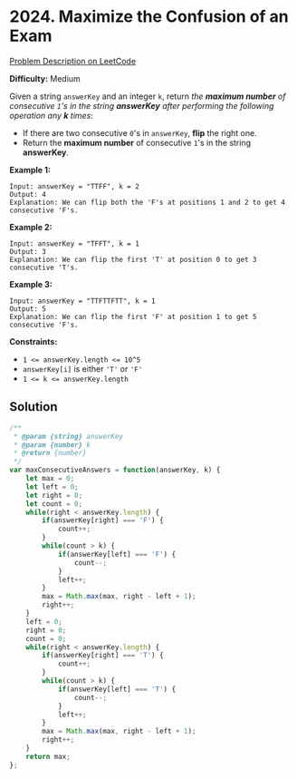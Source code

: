 # 2024. Maximize the Confusion of an Exam

[Problem Description on LeetCode](https://leetcode.com/problems/maximize-the-confusion-of-an-exam/)

**Difficulty:** Medium

Given a string `answerKey` and an integer `k`, return *the **maximum number** of consecutive `1`'s in the string **answerKey** after performing the following operation any **k** times*:

- If there are two consecutive `0`'s in `answerKey`, **flip** the right one.
- Return the **maximum number** of consecutive `1`'s in the string **answerKey**.

**Example 1:**

```plaintext
Input: answerKey = "TTFF", k = 2
Output: 4
Explanation: We can flip both the 'F's at positions 1 and 2 to get 4 consecutive 'F's.
```

**Example 2:**

```plaintext
Input: answerKey = "TFFT", k = 1
Output: 3
Explanation: We can flip the first 'T' at position 0 to get 3 consecutive 'T's.
```

**Example 3:**

```plaintext
Input: answerKey = "TTFTTFTT", k = 1
Output: 5
Explanation: We can flip the first 'F' at position 1 to get 5 consecutive 'F's.
```

**Constraints:**

- `1 <= answerKey.length <= 10^5`
- `answerKey[i]` is either `'T'` or `'F'`
- `1 <= k <= answerKey.length`

## Solution

```javascript
/**
 * @param {string} answerKey
 * @param {number} k
 * @return {number}
 */
var maxConsecutiveAnswers = function(answerKey, k) {
    let max = 0;
    let left = 0;
    let right = 0;
    let count = 0;
    while(right < answerKey.length) {
        if(answerKey[right] === 'F') {
            count++;
        }
        while(count > k) {
            if(answerKey[left] === 'F') {
                count--;
            }
            left++;
        }
        max = Math.max(max, right - left + 1);
        right++;
    }
    left = 0;
    right = 0;
    count = 0;
    while(right < answerKey.length) {
        if(answerKey[right] === 'T') {
            count++;
        }
        while(count > k) {
            if(answerKey[left] === 'T') {
                count--;
            }
            left++;
        }
        max = Math.max(max, right - left + 1);
        right++;
    }
    return max;
};
```
